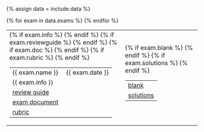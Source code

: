{% assign data = include.data %}
<table class="asst-table">
{% for exam in data.exams %}
<tr>
  <td>
      <table class="inner">
        <tr>
            <td>{{ exam.name }} &nbsp; &nbsp; {{ exam.date }}</td>
        </tr>
        <!-- {% if exam.info %}
        <tr>
            <td>{{ exam.info }}</td>
        </tr>
        {% endif %} -->
        {% if exam.info %}
        <tr>
        <td style="word-wrap: break-word; overflow-wrap: break-word; white-space: normal;">{{ exam.info }}</td>
        </tr>
        {% endif %}
        <!-- {% if exam.info %}
        <tr>
        <td style="word-wrap: break-word; overflow-wrap: break-word; white-space: normal;">
        <span style="white-space: nowrap;">{{ exam.info | replace: ',', '. ' }}</span>
        </td>
        </tr>
        {% endif %} -->
        {% if exam.reviewguide %}
        <tr>
            <td><a href="{{ data.home }}/{{ exam.reviewguide }}">review guide</a></td>
        </tr>
        {% endif %}
        {% if exam.doc %}
        <tr>
            <td><a href="{{ data.home }}/{{ exam.doc }}">exam document</a></td>
        </tr>
        {% endif %}
        {% if exam.rubric %}
        <tr>
            <td><a href="{{ data.home }}/{{ exam.rubric }}">rubric</a></td>
        </tr>
        {% endif %}
      </table>
  </td>
  <td>
      <table class="inner">
        {% if exam.blank %}
        <tr>
            <td><a href="{{ data.home }}/{{ exam.blank }}">blank</a></td>
        </tr>
        {% endif %}
        {% if exam.solutions %}
        <tr>
            <td><a href="{{ data.home }}/{{ exam.solutions }}">solutions</a></td>
        </tr>
        {% endif %}
      </table>
      <div style="padding-bottom: 10px"></div>
  </td>
</tr>
{% endfor %}
</table>
